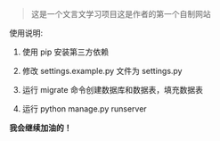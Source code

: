 > 这是一个文言文学习项目这是作者的第一个自制网站

使用说明:

1. 使用 pip 安装第三方依赖

2. 修改 settings.example.py 文件为 settings.py

3. 运行 migrate 命令创建数据库和数据表，填充数据表

4. 运行 python manage.py runserver

**我会继续加油的！**
